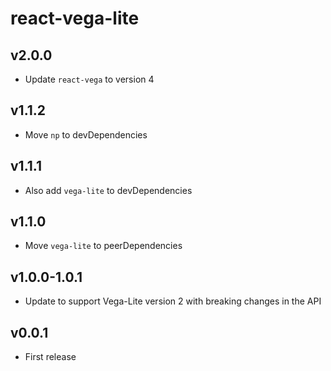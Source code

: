 # react-vega-lite

## v2.0.0
- Update `react-vega` to version 4

## v1.1.2
- Move `np` to devDependencies

## v1.1.1
- Also add `vega-lite` to devDependencies

## v1.1.0
- Move `vega-lite` to peerDependencies

## v1.0.0-1.0.1
- Update to support Vega-Lite version 2 with breaking changes in the API

## v0.0.1
- First release